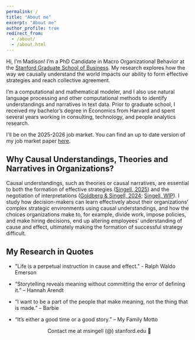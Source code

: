 ```yaml
---
permalink: /
title: "About me"
excerpt: "About me"
author_profile: true
redirect_from: 
  - /about/
  - /about.html
---
```



Hi, I’m Madison! I’m a PhD Candidate in Macro Organizational Behavior at the [Stanford Graduate School of Business](https://www.gsb.stanford.edu/programs/phd/academic-experience/students/madison-singell). My research explores how the way we causally understand the world impacts our ability to form effective strategies and reach collective agreement.  

I’m a computational and mathematical modeler, and I also use natural language processing and other computational methods to identify understandings and narratives in text data. Prior to graduate school, I received my bachelor’s degree in Economics from Harvard and spent several years working in consulting, technology, and people analytics research. 

I'll be on the 2025-2026 job market. You can find an up to date version of my job market paper  [here](/files/Singell_JMP_Current_2026.pdf).

## Why Causal Understandings, Theories and Narratives in Organizations? 
Causal understandings, such as theories or causal narratives, are essential to both the formation of effective strategies ([Singell, 2025](/files/Singell_JMP_Current_2025.pdf)) and the negotiation of interpretations ([Goldberg & Singell, 2024](https://www.annualreviews.org/content/journals/10.1146/annurev-soc-020321-030515); [Singell, WIP](/files/Singell_WIP_2025.pdf)). I study how decision-makers can learn effectively about their organizations' complex strategic environments using causal understandings, and how the choices organizations make to, for example, divide work, impose policies, and make hiring decisions, end up altering employees’ understanding of cause and effect, ultimately making the formation of successful strategy difficult.

## My Research in Quotes
- "Life is a perpetual instruction in cause and effect." - Ralph Waldo Emerson

- “Storytelling reveals meaning without committing the error of defining it.” – Hannah Arendt

- “I want to be a part of the people that make meaning, not the thing that is made.” – Barbie

- “It’s either a good time or a good story.” – My Family Motto

<div align="center">Contact me at msingell (@) stanford.edu 📩</div>
